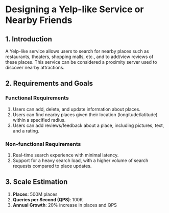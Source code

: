 # Designing a Yelp-like Service or Nearby Friends

## 1. Introduction

A Yelp-like service allows users to search for nearby places such as restaurants, theaters, shopping malls, etc., and to add/view reviews of these places. This service can be considered a proximity server used to discover nearby attractions.

## 2. Requirements and Goals

### Functional Requirements

1. Users can add, delete, and update information about places.
2. Users can find nearby places given their location (longitude/latitude) within a specified radius.
3. Users can add reviews/feedback about a place, including pictures, text, and a rating.

### Non-functional Requirements

1. Real-time search experience with minimal latency.
2. Support for a heavy search load, with a higher volume of search requests compared to place updates.

## 3. Scale Estimation

1. **Places**: 500M places
2. **Queries per Second (QPS)**: 100K
3. **Annual Growth**: 20% increase in places and QPS
